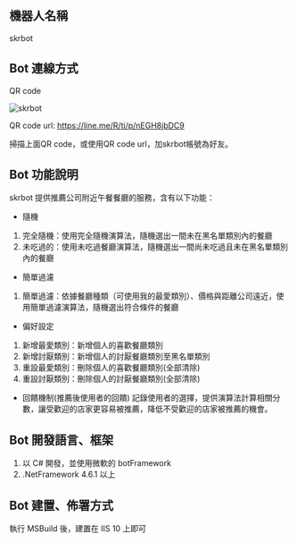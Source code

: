 ﻿## 機器人名稱
skrbot

## Bot 連線方式
QR code

![skrbot](https://qr-official.line.me/M/nEGH8jbDC9.png)

QR code url: https://line.me/R/ti/p/nEGH8jbDC9

掃描上面QR code，或使用QR code url，加skrbot帳號為好友。

## Bot 功能說明
skrbot 提供推薦公司附近午餐餐廳的服務，含有以下功能：

- 隨機
 1. 完全隨機：使用完全隨機演算法，隨機選出一間未在黑名單類別內的餐廳
 2. 未吃過的：使用未吃過餐廳演算法，隨機選出一間尚未吃過且未在黑名單類別內的餐廳

- 簡單過濾
 1. 簡單過濾：依據餐廳種類（可使用我的最愛類別）、價格與距離公司遠近，使用簡單過濾演算法，隨機選出符合條件的餐廳

- 偏好設定
 1. 新增最愛類別：新增個人的喜歡餐廳類別
 2. 新增討厭類別：新增個人的討厭餐廳類別至黑名單類別
 3. 重設最愛類別：刪除個人的喜歡餐廳類別(全部清除)
 4. 重設討厭類別：刪除個人的討厭餐廳類別(全部清除)

- 回饋機制(推薦後使用者的回饋)
記錄使用者的選擇，提供演算法計算相關分數，讓受歡迎的店家更容易被推薦，降低不受歡迎的店家被推薦的機會。

## Bot 開發語言、框架
1. 以 C# 開發，並使用微軟的 botFramework
2. .NetFramework 4.6.1 以上

## Bot 建置、佈署方式
執行 MSBuild 後，建置在 IIS 10 上即可